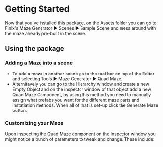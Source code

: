 # Getting Started
Now that you've installed this package, on the Assets folder you can go to Finix's Maze Generator ▶︎ Scenes ▶︎ Sample Scene and mess around with the maze already pre-built in the scene.

## Using the package
### Adding a Maze into a scene
* To add a maze in another scene go to the tool bar on top of the Editor and selecting Tools ▶︎ Maze Generator ▶︎ Quad Maze.
* Alternitavely you can go to the Hierarchy window and create a new Empty Object and on the inspector window of that object add a new Quad Maze Component, by using this method you need to manually assign what prefabs you want for the different maze parts and instatiation methods. When all of that is set-up click the Generate Maze button.

### Customizing your Maze
Upon inspecting the Quad Maze component on the Inspector window you might notice a bunch of parameters to tweak and change. These include:
